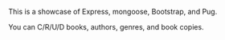 This is a showcase of Express, mongoose, Bootstrap, and Pug.

You can C/R/U/D books, authors, genres, and book copies.
